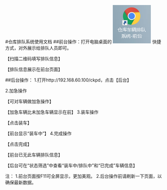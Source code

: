 ﻿#仓库排队系统使用文档
##前台操作：打开电脑桌面的  ![image](https://github.com/sunding0308/ckpd/blob/master/Img/ckpd-1.png) 快捷方式，对外展示给排队人员即可。
 
【扫描二维码填写排队信息】
 
【排队信息展示在前台页面】

##后台操作：
1.打开http://192.168.60.100/ckpd，点击【后台】
 
2.加急操作
 
【可对车辆做加急操作】
 
【加急车辆比未加急车辆显示在前】
3.装车操作
 
【点击装车】
 
【前台显示“装车中”】
4.完成操作
 
【点击完成】
 
【前台已无此车辆排队信息】
 
【后台可在“状态筛选”中查看“装车中/排队中”和“已完成”车辆信息】



注：
	1.前台页面按F11可全屏显示，更加美观。
2.后台操作前请刷新一下页面，以确保最新数据。
